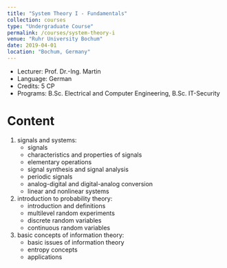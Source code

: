 ```yaml
---
title: "System Theory I - Fundamentals"
collection: courses
type: "Undergraduate Course"
permalink: /courses/system-theory-i
venue: "Ruhr University Bochum"
date: 2019-04-01
location: "Bochum, Germany"
---
```


* Lecturer: Prof. Dr.-Ing. Martin
* Language: German
* Credits: 5 CP
* Programs: B.Sc. Electrical and Computer Engineering, B.Sc. IT-Security

Content
======

1. signals and systems:
   * signals
   * characteristics and properties of signals
   * elementary operations
   * signal synthesis and signal analysis
   * periodic signals
   * analog-digital and digital-analog conversion
   * linear and nonlinear systems
2. introduction to probability theory:
   * introduction and definitions
   * multilevel random experiments
   * discrete random variables
   * continuous random variables
3. basic concepts of information theory:
   * basic issues of information theory
   * entropy concepts
   * applications
